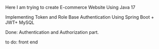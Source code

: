Here I am trying to create E-commerce Website
Using Java 17

Implementing Token and Role Base Authentication Using Spring Boot + JWT+ MySQL

Done:
Authentication and Authorization part.

to do:
front end 
